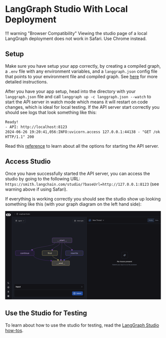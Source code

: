# LangGraph Studio With Local Deployment

!!! warning "Browser Compatibility"
    Viewing the studio page of a local LangGraph deployment does not work in Safari. Use Chrome instead.

## Setup

Make sure you have setup your app correctly, by creating a compiled graph, a `.env` file with any environment variables, and a `langgraph.json` config file that points to your environment file and compiled graph. See [here](https://langchain-ai.github.io/langgraph/cloud/deployment/setup/) for more detailed instructions.

After you have your app setup, head into the directory with your `langgraph.json` file and call `langgraph up -c langgraph.json --watch` to start the API server in watch mode which means it will restart on code changes, which is ideal for local testing. If the API server start correctly you should see logs that look something like this:

    Ready!
    - API: http://localhost:8123
    2024-06-26 19:20:41,056:INFO:uvicorn.access 127.0.0.1:44138 - "GET /ok HTTP/1.1" 200

Read this [reference](https://langchain-ai.github.io/langgraph/cloud/reference/cli/#up) to learn about all the options for starting the API server.

## Access Studio

Once you have successfully started the API server, you can access the studio by going to the following URL: `https://smith.langchain.com/studio/?baseUrl=http://127.0.0.1:8123` (see warning above if using Safari).

If everything is working correctly you should see the studio show up looking something like this (with your graph diagram on the left hand side):

![LangGraph Studio](./img/studio_screenshot.png)

## Use the Studio for Testing

To learn about how to use the studio for testing, read the [LangGraph Studio how-tos](https://langchain-ai.github.io/langgraph/cloud/how-tos/#langgraph-studio).